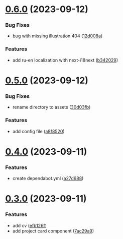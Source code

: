 # [0.6.0](https://github.com/thewyolar/portfolio/compare/v0.5.0...v0.6.0) (2023-09-12)


### Bug Fixes

* bug with missing illustration 404 ([12d008a](https://github.com/thewyolar/portfolio/commit/12d008af5e4ab0f2abcda775460ce20b10225112))


### Features

* add ru-en localization with next-i18next ([b342029](https://github.com/thewyolar/portfolio/commit/b342029e9aa66adc654ffd5fc0bd260e95f1f62c))



# [0.5.0](https://github.com/thewyolar/portfolio/compare/v0.4.0...v0.5.0) (2023-09-12)


### Bug Fixes

* rename directory to assets ([30d03fb](https://github.com/thewyolar/portfolio/commit/30d03fbe1b39316649b407756a64086ae7ae1d37))


### Features

* add config file ([a8f8520](https://github.com/thewyolar/portfolio/commit/a8f8520458d62bee5af455e279304ec14da610ae))



# [0.4.0](https://github.com/thewyolar/portfolio/compare/v0.3.0...v0.4.0) (2023-09-11)


### Features

* create dependabot.yml ([a27d688](https://github.com/thewyolar/portfolio/commit/a27d688120fc8fd1daa0dee8ab1c6133233ee454))



# [0.3.0](https://github.com/thewyolar/portfolio/compare/efb126fecddf7426818f6d8ba74541954213c901...v0.3.0) (2023-09-11)


### Features

* add cv ([efb126f](https://github.com/thewyolar/portfolio/commit/efb126fecddf7426818f6d8ba74541954213c901))
* add project card component ([7ac29a9](https://github.com/thewyolar/portfolio/commit/7ac29a9e5880ece6191fcb473cfa1d9cc324c7bf))



